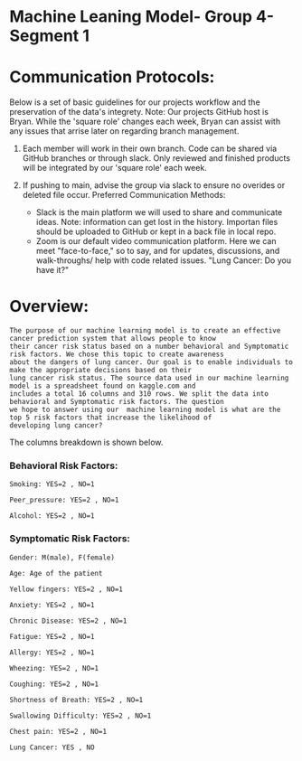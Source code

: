 # Machine Leaning Model- Group 4- Segment 1



# Communication Protocols:

Below is a set of basic guidelines for our projects workflow and the preservation of the data's integrety.
Note: Our projects GitHub host is Bryan. While the 'square role' changes each week, Bryan can assist with any issues that arrise later on regarding branch management.


1) Each member will work in their own branch. Code can be shared via GitHub branches or through slack. Only reviewed and finished products will be integrated by our 'square role' each week.

2) If pushing to main, advise the group via slack to ensure no overides or deleted file occur.
Preferred Communication Methods:
    * Slack is the main platform we will used to share and communicate ideas. Note: information can get lost in the history. Importan files should be uploaded to GitHub or kept in a back file in local repo.
    * Zoom is our default video communication platform. Here we can meet "face-to-face," so to say, and for updates, discussions, and walk-throughs/ help with code related issues.
        "Lung Cancer: Do you have it?"
        
# Overview:

    The purpose of our machine learning model is to create an effective cancer prediction system that allows people to know
    their cancer risk status based on a number behavioral and Symptomatic risk factors. We chose this topic to create awareness
    about the dangers of lung cancer. Our goal is to enable individuals to make the appropriate decisions based on their 
    lung cancer risk status. The source data used in our machine learning model is a spreadsheet found on kaggle.com and 
    includes a total 16 columns and 310 rows. We split the data into behavioral and Symptomatic risk factors. The question 
    we hope to answer using our  machine learning model is what are the top 5 risk factors that increase the likelihood of 
    developing lung cancer?

The columns breakdown is shown below. 

### Behavioral Risk Factors:
    
    Smoking: YES=2 , NO=1
    
    Peer_pressure: YES=2 , NO=1
    
    Alcohol: YES=2 , NO=1
    
### Symptomatic Risk Factors:

    Gender: M(male), F(female)
    
    Age: Age of the patient
    
    Yellow fingers: YES=2 , NO=1
    
    Anxiety: YES=2 , NO=1
    
    Chronic Disease: YES=2 , NO=1
    
    Fatigue: YES=2 , NO=1
    
    Allergy: YES=2 , NO=1
    
    Wheezing: YES=2 , NO=1
    
    Coughing: YES=2 , NO=1
    
    Shortness of Breath: YES=2 , NO=1
    
    Swallowing Difficulty: YES=2 , NO=1
    
    Chest pain: YES=2 , NO=1
    
    Lung Cancer: YES , NO


 
